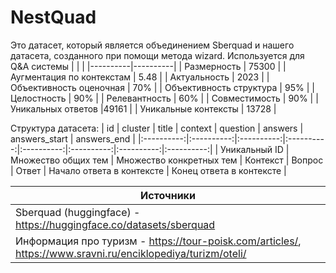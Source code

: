# NestQuad
Это датасет, который является объединением Sberquad и нашего датасета, созданного при помощи метода wizard. Используется для Q&A системы
| <!-- -->      | <!-- -->        |
|----------|----------|
| Размерность | 75300  |
| Аугментация по контекстам    | 5.48 |
| Актуальность    | 2023   |
| Объективность оценочная     | 70%   |
| Объективность структура    | 95%   |
| Целостность    | 90% |
| Релевантность    | 60%   |
| Совместимость    | 90%   |
| Уникальных ответов    |49161  |
| Уникальные контексты    | 13728   |

Структура датасета:
| id | cluster | title | context | question | answers | answers_start | answers_end |
|:----------:|:----------:|:----------:|:----------:|:----------:|:----------:|:----------:|:----------:|
| Уникальный ID | Множество общих тем | Множество конкретных тем | Контекст | Вопрос | Ответ | Начало ответа в контексте | Конец ответа в контексте  |


| Источники|
|----------|
| Sberquad (huggingface) - https://huggingface.co/datasets/sberquad |
| Информация про туризм - https://tour-poisk.com/articles/, https://www.sravni.ru/enciklopediya/turizm/oteli/   |
